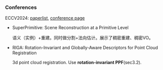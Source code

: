 ### Conferences
ECCV2024: [paperlist](https://docs.google.com/spreadsheets/d/1G8FQNlitoRr1oK2-LZEloeg0_VBP-E0J_WoSXqAhxNo/pubhtml#), [conference page](https://eccv2024.ecva.net/)


- SuperPrimitive: Scene Reconstruction at a Primitive Level
  
  语义（实例）+重建。同时做分割+法向估计。展示了稠密重建、稠密VO。

- RIGA: Rotation-Invariant and Globally-Aware Descriptors for Point Cloud Registration
  
  3d point cloud registration. Use **rotation-invariant PPF**(sec3.2).
